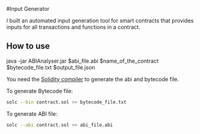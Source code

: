 #Input Generator

I built an automated input generation tool for smart contracts that provides inputs for all transactions and functions in a contract.



## How to use


java -jar ABIAnalyser.jar $abi_file.abi $name_of_the_contract $bytecode_file.txt $output_file.json



You need the [Solidity compiler](https://github.com/ethereum/solidity/releases/) to generate the abi and bytecode file.

To generate Bytecode file:
```bash
solc --bin contract.sol >> bytecode_file.txt

```

To generate ABI file:
```bash
solc --abi contract.sol >> abi_file.abi
```

